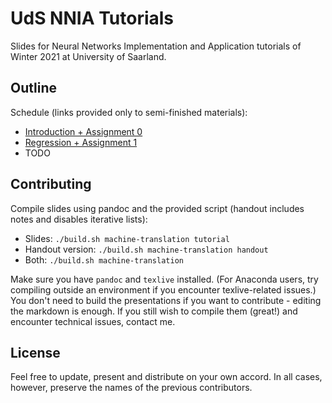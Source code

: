 # UdS NNIA Tutorials

Slides for Neural Networks Implementation and Application tutorials of Winter 2021 at University of Saarland.

## Outline

Schedule (links provided only to semi-finished materials):
- [Introduction + Assignment 0](01-introduction/handout.pdf)
- [Regression + Assignment 1](02-regression/handout.pdf)
- TODO

## Contributing

Compile slides using pandoc and the provided script (handout includes notes and disables iterative lists):
- Slides: `./build.sh machine-translation tutorial`
- Handout version: `./build.sh machine-translation handout`
- Both: `./build.sh machine-translation`

Make sure you have `pandoc` and `texlive` installed. (For Anaconda users, try compiling outside an environment
if you encounter texlive-related issues.)  
You don't need to build the presentations if you want to contribute - editing the markdown is enough.
If you still wish to compile them (great!) and encounter technical issues, contact me.

## License

Feel free to update, present and distribute on your own accord.
In all cases, however, preserve the names of the previous contributors.
